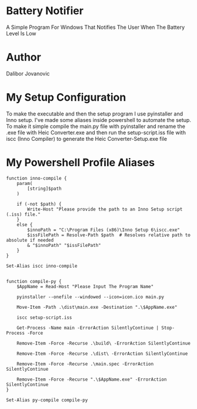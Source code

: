 # Battery Notifier
A Simple Program For Windows That Notifies The User When The Battery Level Is Low

# Author
Dalibor Jovanovic

# My Setup Configuration
To make the executable and then the setup program I use pyinstaller and Inno setup.
I've made some aliases inside powershell to automate the setup.
To make it simple compile the main.py file with pyinstaller and rename the .exe file
with Heic Converter.exe and then run the setup-script.iss file with iscc (Inno Compiler)
to generate the Heic Converter-Setup.exe file

# My Powershell Profile Aliases
```
function inno-compile {
    param(
        [string]$path
    )

    if (-not $path) {
        Write-Host "Please provide the path to an Inno Setup script (.iss) file."
    }
    else {
        $innoPath = "C:\Program Files (x86)\Inno Setup 6\iscc.exe"
        $issFilePath = Resolve-Path $path  # Resolves relative path to absolute if needed
        & "$innoPath" "$issFilePath"
    }
}

Set-Alias iscc inno-compile


function compile-py {
    $AppName = Read-Host "Please Input The Program Name"

    pyinstaller --onefile --windowed --icon=icon.ico main.py

    Move-Item -Path .\dist\main.exe -Destination ".\$AppName.exe"

    iscc setup-script.iss

    Get-Process -Name main -ErrorAction SilentlyContinue | Stop-Process -Force

    Remove-Item -Force -Recurse .\build\ -ErrorAction SilentlyContinue

    Remove-Item -Force -Recurse .\dist\ -ErrorAction SilentlyContinue

    Remove-Item -Force -Recurse .\main.spec -ErrorAction SilentlyContinue

    Remove-Item -Force -Recurse ".\$AppName.exe" -ErrorAction SilentlyContinue
}

Set-Alias py-compile compile-py
```
